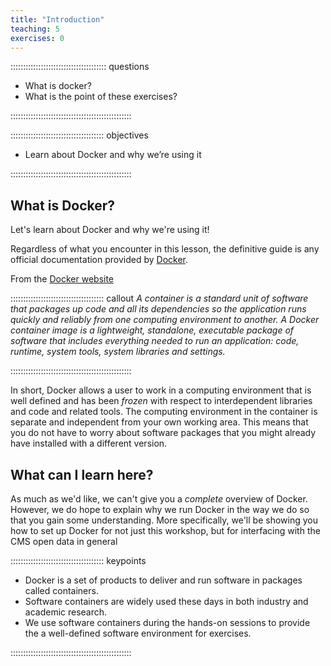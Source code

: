 ```yaml
---
title: "Introduction"
teaching: 5
exercises: 0
---
```


:::::::::::::::::::::::::::::::::::::: questions 

- What is docker?
- What is the point of these exercises?

::::::::::::::::::::::::::::::::::::::::::::::::

::::::::::::::::::::::::::::::::::::: objectives

- Learn about Docker and why we’re using it

::::::::::::::::::::::::::::::::::::::::::::::::

## What is Docker?

Let's learn about Docker and why we're using it!

Regardless of what you encounter in this lesson, the definitive guide is any 
official documentation provided by [Docker](https://docs.docker.com/guides/).

 From the [Docker website](https://www.docker.com/resources/what-container)


::::::::::::::::::::::::::::::::::::: callout
*A container is a standard unit of software that packages up code and all its dependencies so the application runs quickly and reliably from one computing environment to another. A Docker container image is a lightweight, standalone, executable package of software that includes everything needed to run an application: code, runtime, system tools, system libraries and settings.*

::::::::::::::::::::::::::::::::::::::::::::::::


In short, Docker allows a user to work in a computing environment that is well defined and has been *frozen* with respect
to interdependent libraries and code and related tools. The computing environment in the container is separate and independent from your own working area. This means that you do not have to worry about software packages that you might already have installed with a different version. 

## What can I learn here?

As much as we'd like, we can't give you a *complete* overview of Docker. However, we do hope to explain
why we run Docker in the way we do so that you gain some understanding. More specifically, we'll
be showing you how to set up Docker for not just this workshop, but for interfacing with the 
CMS open data in general



::::::::::::::::::::::::::::::::::::: keypoints 

- Docker is a set of products to deliver and run software in packages called containers.
- Software containers are widely used these days in both industry and academic research.
- We use software containers during the hands-on sessions to provide the a well-defined software environment for exercises.

::::::::::::::::::::::::::::::::::::::::::::::::
